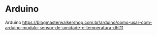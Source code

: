 # Arduino
Arduino
https://blogmasterwalkershop.com.br/arduino/como-usar-com-arduino-modulo-sensor-de-umidade-e-temperatura-dht11
